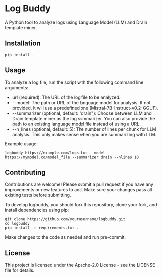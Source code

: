 Log Buddy
=========

A Python tool to analyze logs using Language Model (LLM) and Drain template miner.

Installation
------------

    pip install .

Usage
-----

To analyze a log file, run the script with the following command line arguments:
- url (required): The URL of the log file to be analyzed.
- --model: The path or URL of the language model for analysis. If not provided, it will use a predefined one (Mistral-7B-Instruct-v0.2-GGUF).
- --summarizer (optional, default: "drain"): Choose between LLM and Drain template miner as the log summarizer. You can also provide the path to an existing language model file instead of using a URL.
- --n_lines (optional, default: 5): The number of lines per chunk for LLM analysis. This only makes sense when you are summarizing with LLM.

Example usage:

    logbuddy https://example.com/logs.txt --model https://mymodel.co/model_file --summarizer drain --nlines 10


Contributing
------------

Contributions are welcome! Please submit a pull request if you have any improvements or new features to add. Make sure your changes pass all existing tests before submitting.

To develop logbuddy, you should fork this repository, clone your fork, and install dependencies using pip:

    git clone https://github.com/yourusername/logbuddy.git
    cd logbuddy
    pip install -r requirements.txt .

Make changes to the code as needed and run pre-commit.

License
-------

This project is licensed under the Apache-2.0 License - see the LICENSE file for details.
